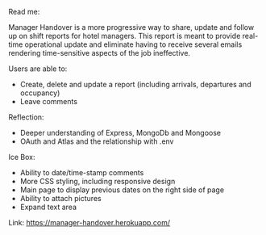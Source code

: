 Read me:

Manager Handover is a more progressive way to share, update and follow up on shift reports for hotel managers. This report is meant to provide real-time operational update and eliminate having to receive several emails rendering time-sensitive aspects of the job ineffective.

Users are able to:
-	Create, delete and update a report (including arrivals, departures and occupancy)
-	Leave comments

Reflection:
-	Deeper understanding of Express, MongoDb and Mongoose
-	OAuth and Atlas and the relationship with .env


Ice Box:
-	Ability to date/time-stamp comments
-	More CSS styling, including responsive design
-	Main page to display previous dates on the right side of page
-	Ability to attach pictures
-	Expand text area

Link:
https://manager-handover.herokuapp.com/
